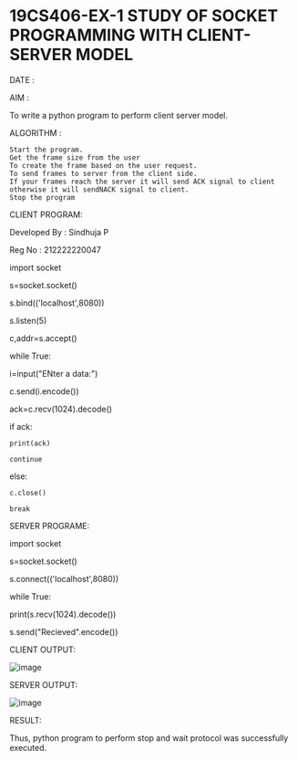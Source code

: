 # 19CS406-EX-1 STUDY OF SOCKET PROGRAMMING WITH CLIENT-SERVER MODEL

DATE :

AIM :

To write a python program to perform client server model.

ALGORITHM :

    Start the program.
    Get the frame size from the user
    To create the frame based on the user request.
    To send frames to server from the client side.
    If your frames reach the server it will send ACK signal to client otherwise it will sendNACK signal to client.
    Stop the program

CLIENT PROGRAM:

Developed By : Sindhuja P

Reg No : 212222220047

import socket

s=socket.socket()

s.bind(('localhost',8080))

s.listen(5)

c,addr=s.accept()

while True:

i=input("ENter a data:")

c.send(i.encode())

ack=c.recv(1024).decode()

if ack:

	print(ack)

	continue

else:

	c.close()

	break

SERVER PROGRAME:

import socket

s=socket.socket()

s.connect(('localhost',8080))

while True:

print(s.recv(1024).decode())

s.send("Recieved".encode())

CLIENT OUTPUT:

![image](https://github.com/Sindhuja9585/19CS406-EX-1/assets/122860624/c616e05d-40d9-4c01-ae5a-92f1d0a3f0b8)


SERVER OUTPUT:

![image](https://github.com/Sindhuja9585/19CS406-EX-1/assets/122860624/02098498-387e-4da0-8e22-846128cafb76)


RESULT:

Thus, python program to perform stop and wait protocol was successfully executed.
